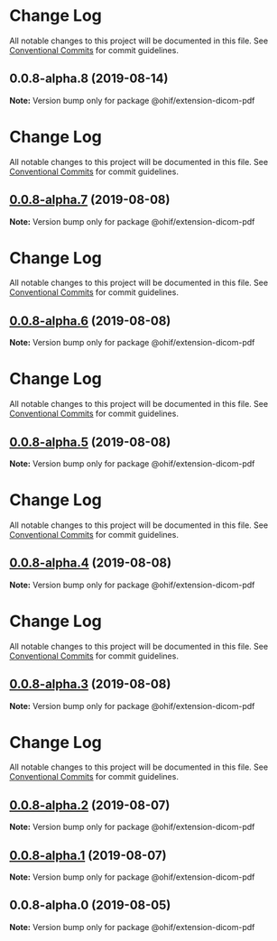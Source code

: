 # Change Log

All notable changes to this project will be documented in this file.
See [Conventional Commits](https://conventionalcommits.org) for commit guidelines.

## 0.0.8-alpha.8 (2019-08-14)

**Note:** Version bump only for package @ohif/extension-dicom-pdf





# Change Log

All notable changes to this project will be documented in this file. See
[Conventional Commits](https://conventionalcommits.org) for commit guidelines.

## [0.0.8-alpha.7](https://github.com/OHIF/Viewers/compare/@ohif/extension-dicom-pdf@0.0.8-alpha.6...@ohif/extension-dicom-pdf@0.0.8-alpha.7) (2019-08-08)

**Note:** Version bump only for package @ohif/extension-dicom-pdf

# Change Log

All notable changes to this project will be documented in this file. See
[Conventional Commits](https://conventionalcommits.org) for commit guidelines.

## [0.0.8-alpha.6](https://github.com/OHIF/Viewers/compare/@ohif/extension-dicom-pdf@0.0.8-alpha.5...@ohif/extension-dicom-pdf@0.0.8-alpha.6) (2019-08-08)

**Note:** Version bump only for package @ohif/extension-dicom-pdf

# Change Log

All notable changes to this project will be documented in this file. See
[Conventional Commits](https://conventionalcommits.org) for commit guidelines.

## [0.0.8-alpha.5](https://github.com/OHIF/Viewers/compare/@ohif/extension-dicom-pdf@0.0.8-alpha.4...@ohif/extension-dicom-pdf@0.0.8-alpha.5) (2019-08-08)

**Note:** Version bump only for package @ohif/extension-dicom-pdf

# Change Log

All notable changes to this project will be documented in this file. See
[Conventional Commits](https://conventionalcommits.org) for commit guidelines.

## [0.0.8-alpha.4](https://github.com/OHIF/Viewers/compare/@ohif/extension-dicom-pdf@0.0.8-alpha.3...@ohif/extension-dicom-pdf@0.0.8-alpha.4) (2019-08-08)

**Note:** Version bump only for package @ohif/extension-dicom-pdf

# Change Log

All notable changes to this project will be documented in this file. See
[Conventional Commits](https://conventionalcommits.org) for commit guidelines.

## [0.0.8-alpha.3](https://github.com/OHIF/Viewers/compare/@ohif/extension-dicom-pdf@0.0.8-alpha.2...@ohif/extension-dicom-pdf@0.0.8-alpha.3) (2019-08-08)

**Note:** Version bump only for package @ohif/extension-dicom-pdf

# Change Log

All notable changes to this project will be documented in this file. See
[Conventional Commits](https://conventionalcommits.org) for commit guidelines.

## [0.0.8-alpha.2](https://github.com/OHIF/Viewers/compare/@ohif/extension-dicom-pdf@0.0.8-alpha.1...@ohif/extension-dicom-pdf@0.0.8-alpha.2) (2019-08-07)

**Note:** Version bump only for package @ohif/extension-dicom-pdf

## [0.0.8-alpha.1](https://github.com/OHIF/Viewers/compare/@ohif/extension-dicom-pdf@0.0.8-alpha.0...@ohif/extension-dicom-pdf@0.0.8-alpha.1) (2019-08-07)

**Note:** Version bump only for package @ohif/extension-dicom-pdf

## 0.0.8-alpha.0 (2019-08-05)

**Note:** Version bump only for package @ohif/extension-dicom-pdf
